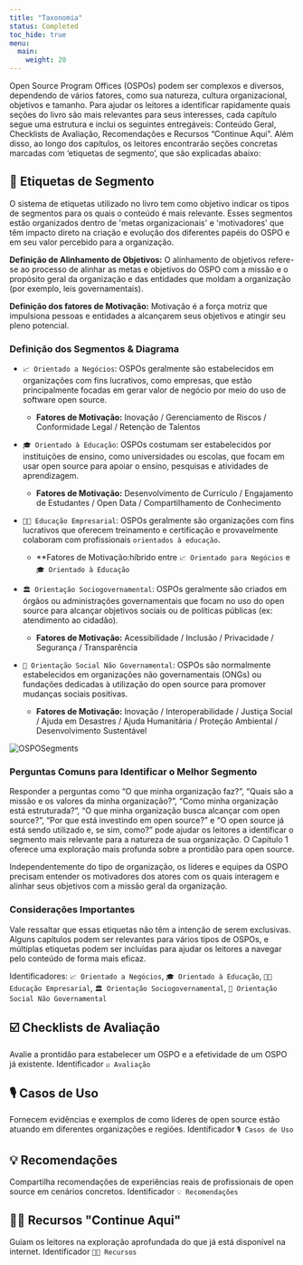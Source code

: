 ```yaml
---
title: "Taxonomia"
status: Completed
toc_hide: true
menu:
  main:
    weight: 20
---
```


Open Source Program Offices (OSPOs) podem ser complexos e diversos, dependendo de vários fatores, como sua natureza, cultura organizacional, objetivos e tamanho. Para ajudar os leitores a identificar rapidamente quais seções do livro são mais relevantes para seus interesses, cada capítulo segue uma estrutura e inclui os seguintes entregáveis: Conteúdo Geral, Checklists de Avaliação, Recomendações e Recursos “Continue Aqui”. Além disso, ao longo dos capítulos, os leitores encontrarão seções concretas marcadas com ‘etiquetas de segmento’, que são explicadas abaixo:

## 🔖 Etiquetas de Segmento

O sistema de etiquetas utilizado no livro tem como objetivo indicar os tipos de segmentos para os quais o conteúdo é mais relevante. Esses segmentos estão organizados dentro de 'metas organizacionais' e 'motivadores' que têm impacto direto na criação e evolução dos diferentes papéis do OSPO e em seu valor percebido para a organização.

**Definição de Alinhamento de Objetivos:**
O alinhamento de objetivos refere-se ao processo de alinhar as metas e objetivos do OSPO com a missão e o propósito geral da organização e das entidades que moldam a organização (por exemplo, leis governamentais).

**Definição dos fatores de Motivação:**
Motivação é a força motriz que impulsiona pessoas e entidades a alcançarem seus objetivos e atingir seu pleno potencial.

### Definição dos Segmentos & Diagrama

* `📈 Orientado a Negócios`: OSPOs geralmente são estabelecidos em organizações com fins lucrativos, como empresas, que estão principalmente focadas em gerar valor de negócio por meio do uso de software open source.
  * **Fatores de Motivação:** Inovação / Gerenciamento de Riscos / Conformidade Legal / Retenção de Talentos

* `🎓 Orientado à Educação`: OSPOs costumam ser estabelecidos por instituições de ensino, como universidades ou escolas, que focam em usar open source para apoiar o ensino, pesquisas e atividades de aprendizagem.

  * **Fatores de Motivação:** Desenvolvimento de Currículo / Engajamento de Estudantes / Open Data / Compartilhamento de Conhecimento

* `👩‍🏫 Educação Empresarial`: OSPOs geralmente são organizações com fins lucrativos que oferecem treinamento e certificação e provavelmente colaboram com profissionais `orientados à educação`.

  * **Fatores de Motivação:híbrido entre `📈 Orientado para Negócios` e `🎓 Orientado à Educação`

* `🏛 Orientação Sociogovernamental`: OSPOs geralmente são criados em órgãos ou administrações governamentais que focam no uso do open source para alcançar objetivos sociais ou de políticas públicas (ex: atendimento ao cidadão).

  * **Fatores de Motivação:** Acessibilidade / Inclusão / Privacidade / Segurança / Transparência

* `🌳 Orientação Social Não Governamental`: OSPOs são normalmente estabelecidos em organizações não governamentais (ONGs) ou fundações dedicadas à utilização do open source para promover mudanças sociais positivas.

  * **Fatores de Motivação:** Inovação / Interoperabilidade / Justiça Social / Ajuda em Desastres / Ajuda Humanitária / Proteção Ambiental / Desenvolvimento Sustentável

![OSPOSegments](https://github.com/todogroup/ospology/assets/43671777/c589df58-dcba-4237-b95a-e8dd5228be81)

### Perguntas Comuns para Identificar o Melhor Segmento

Responder a perguntas como “O que minha organização faz?”, “Quais são a missão e os valores da minha organização?”, “Como minha organização está estruturada?”, “O que minha organização busca alcançar com open source?”, “Por que está investindo em open source?” e “O open source já está sendo utilizado e, se sim, como?” pode ajudar os leitores a identificar o segmento mais relevante para a natureza de sua organização. O Capítulo 1 oferece uma exploração mais profunda sobre a prontidão para open source.

Independentemente do tipo de organização, os líderes e equipes da OSPO precisam entender os motivadores dos atores com os quais interagem e alinhar seus objetivos com a missão geral da organização.

### Considerações Importantes

Vale ressaltar que essas etiquetas não têm a intenção de serem exclusivas. Alguns capítulos podem ser relevantes para vários tipos de OSPOs, e múltiplas etiquetas podem ser incluídas para ajudar os leitores a navegar pelo conteúdo de forma mais eficaz.

Identificadores:
`📈 Orientado a Negócios`,
`🎓 Orientado à Educação`,
`👩‍🏫 Educação Empresarial`,
`🏛 Orientação Sociogovernamental`,
`🌳 Orientação Social Não Governamental`

## ☑️ Checklists de Avaliação

Avalie a prontidão para estabelecer um OSPO e a efetividade de um OSPO já existente. Identificador `☑️ Avaliação`

## 🎙 Casos de Uso

Fornecem evidências e exemplos de como líderes de open source estão atuando em diferentes organizações e regiões. Identificador `🎙 Casos de Uso`

## 💡 Recomendações

Compartilha recomendações de experiências reais de profissionais de open source em cenários concretos. Identificador `💡 Recomendações`

## 🧑‍🏫 Recursos "Continue Aqui"

Guiam os leitores na exploração aprofundada do que já está disponível na internet. Identificador `🧑‍🏫 Recursos`
